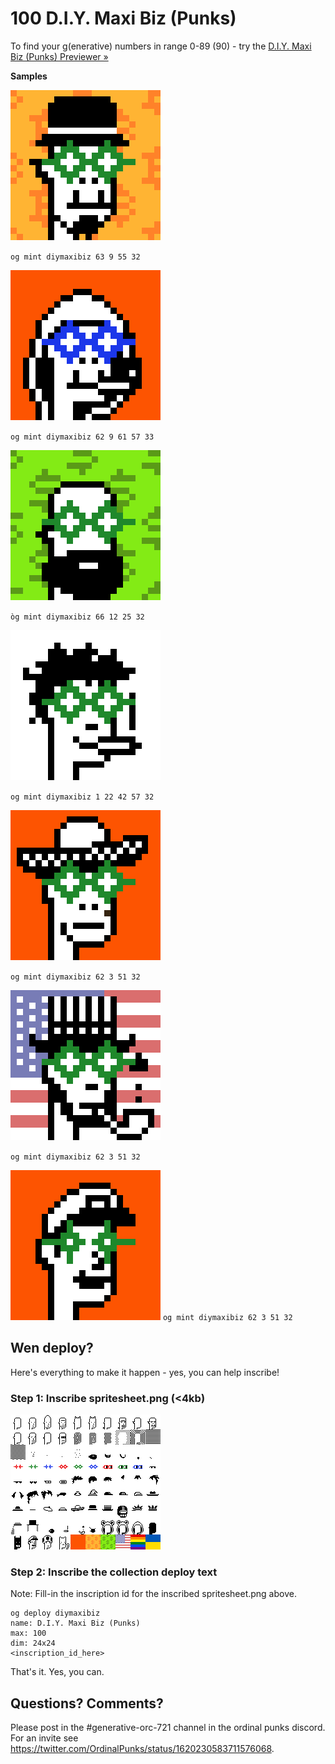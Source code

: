 # 100 D.I.Y. Maxi Biz (Punks)



To find your g(enerative) numbers in range 0-89 (90) - try the [D.I.Y. Maxi Biz (Punks) Previewer »](https://ordbase.github.io/generative-orc-721/diymaxibiz)


**Samples**


![](i/maxibiz1@10x.png)

`og mint diymaxibiz 63 9 55 32`

![](i/maxibiz2@10x.png)

`og mint diymaxibiz 62 9 61 57 33`

![](i/maxibiz3@10x.png)

`òg mint diymaxibiz 66 12 25 32`

![](i/maxibiz4@10x.png)

`og mint diymaxibiz 1 22 42 57 32`

![](i/maxibiz5@10x.png)

`og mint diymaxibiz 62 3 51 32`

![](i/maxibiz6@10x.png)

`og mint diymaxibiz 62 3 51 32`


![](i/maxibiz7@10x.png)
`og mint diymaxibiz 62 3 51 32`




## Wen deploy?


Here's everything to make it happen - yes, you can help inscribe!


### Step 1:   Inscribe spritesheet.png (<4kb)

![](spritesheet.png)



### Step 2:  Inscribe the collection deploy text

Note:  Fill-in the inscription id for the inscribed spritesheet.png above.

```
og deploy diymaxibiz
name: D.I.Y. Maxi Biz (Punks)
max: 100
dim: 24x24
<inscription_id_here>
```


That's it. Yes, you can.




## Questions? Comments?

Please post in the #generative-orc-721 channel
in the ordinal punks discord.
For an invite
see <https://twitter.com/OrdinalPunks/status/1620230583711576068>.
